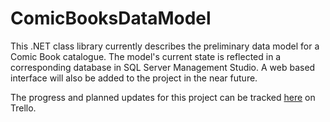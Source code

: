 # ComicBooksDataModel
This .NET class library currently describes the preliminary data model for a Comic Book catalogue. The model's current state is reflected in a corresponding database in SQL Server Management Studio. A web based interface will also be added to the project in the near future.

The progress and planned updates for this project can be tracked [here](https://trello.com/b/bOZxylr6) on Trello.

